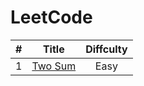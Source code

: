 # LeetCode

| # | Title | Diffculty |
| --- | :---: | :---: |
| 1 | <a href="#">Two Sum</a> | Easy |


